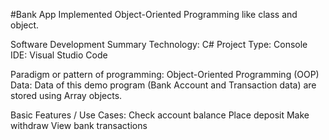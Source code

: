 #Bank App
Implemented Object-Oriented Programming like class and object.

Software Development Summary
Technology: C#
Project Type: Console
IDE: Visual Studio Code

Paradigm or pattern of programming: Object-Oriented Programming (OOP)
Data: Data of this demo program (Bank Account and Transaction data) are stored using Array objects. 

 Basic Features / Use Cases:
 Check account balance
 Place deposit
 Make withdraw
 View bank transactions
